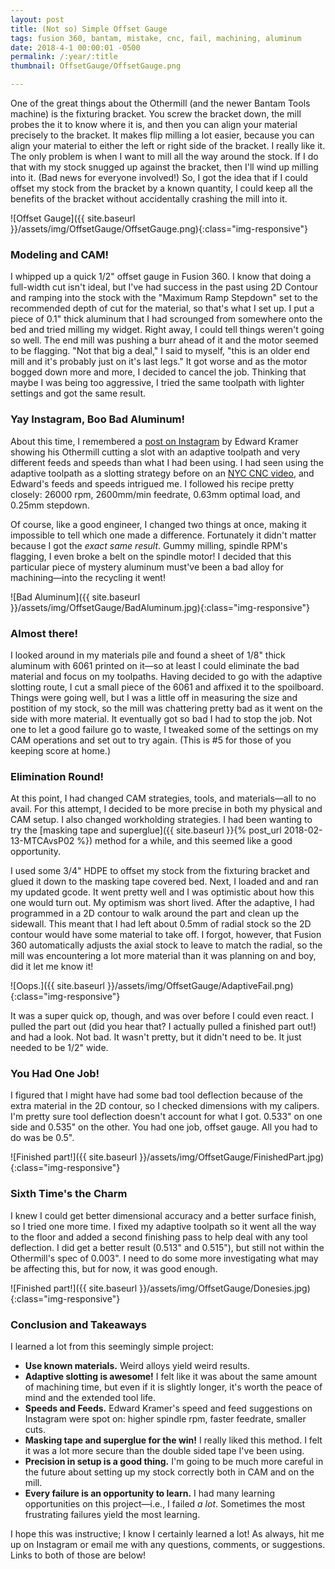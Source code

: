 ```yaml
---
layout: post
title: (Not so) Simple Offset Gauge
tags: fusion 360, bantam, mistake, cnc, fail, machining, aluminum
date: 2018-4-1 00:00:01 -0500
permalink: /:year/:title
thumbnail: OffsetGauge/OffsetGauge.png

---
```

One of the great things about the Othermill (and the newer Bantam Tools machine) is the fixturing bracket.  You screw the bracket down, the mill probes the it to know where it is, and then you can align your material precisely to the bracket.  It makes flip milling a lot easier, because you can align your material to either the left or right side of the bracket.  I really like it.  The only problem is when I want to mill all the way around the stock.  If I do that with my stock snugged up against the bracket, then I'll wind up milling into it. (Bad news for everyone involved!)  So, I got the idea that if I could offset my stock from the bracket by a known quantity, I could keep all the benefits of the bracket without accidentally crashing the mill into it.  

![Offset Gauge]({{ site.baseurl }}/assets/img/OffsetGauge/OffsetGauge.png){:class="img-responsive"}

### Modeling and CAM!
I whipped up a quick 1/2" offset gauge in Fusion 360.  I know that doing a full-width cut isn't ideal, but I've had success in the past using 2D Contour and ramping into the stock with the "Maximum Ramp Stepdown" set to the recommended depth of cut for the material, so that's what I set up.  I put a piece of 0.1" thick aluminum that I had scrounged from somewhere onto the bed and tried milling my widget.  Right away, I could tell things weren't going so well.  The end mill was pushing a burr ahead of it and the motor seemed to be flagging. "Not that big a deal," I said to myself, "this is an older end mill and it's probably just on it's last legs."  It got worse and as the motor bogged down more and more, I decided to cancel the job.  Thinking that maybe I was being too aggressive, I tried the same toolpath with lighter settings and got the same result.

### Yay Instagram, Boo Bad Aluminum!
About this time, I remembered a [post on Instagram](https://www.instagram.com/p/BhfwQn-FYoh/?taken-by=ekramer3) by Edward Kramer showing his Othermill cutting a slot with an adaptive toolpath and very different feeds and speeds than what I had been using. I had seen using the adaptive toolpath as a slotting strategy before on an [NYC CNC video](https://www.youtube.com/watch?v=4SusSMezMUw), and Edward's feeds and speeds intrigued me.  I followed his recipe pretty closely: 26000 rpm, 2600mm/min feedrate, 0.63mm optimal load, and 0.25mm stepdown.

Of course, like a good engineer, I changed two things at once, making it impossible to tell which one made a difference.  Fortunately it didn't matter because I got the _exact same result_.  Gummy milling, spindle RPM's flagging, I even broke a belt on the spindle motor!  I decided that this particular piece of mystery aluminum must've been a bad alloy for machining&mdash;into the recycling it went!

![Bad Aluminum]({{ site.baseurl }}/assets/img/OffsetGauge/BadAluminum.jpg){:class="img-responsive"}

### Almost there!
I looked around in my materials pile and found a sheet of 1/8" thick aluminum with 6061 printed on it&mdash;so at least I could eliminate the bad material and focus on my toolpaths. Having decided to go with the adaptive slotting route, I cut a small piece of the 6061 and affixed it to the spoilboard. Things were going well, but I was a little off in measuring the size and postition of my stock, so the mill was chattering pretty bad as it went on the side with more material.  It eventually got so bad I had to stop the job.  Not one to let a good failure go to waste, I tweaked some of the settings on my CAM operations and set out to try again.  (This is #5 for those of you keeping score at home.)

### Elimination Round!
At this point, I had changed CAM strategies, tools, and materials&mdash;all to no avail.  For this attempt, I decided to be more precise in both my physical and CAM setup.  I also changed workholding strategies.  I had been wanting to try the [masking tape and superglue]({{ site.baseurl }}{% post_url 2018-02-13-MTCAvsP02 %}) method for a while, and this seemed like a good opportunity.

I used some 3/4" HDPE to offset my stock from the fixturing bracket and glued it down to the masking tape covered bed.  Next, I loaded and and ran my updated gcode.  It went pretty well and I was optimistic about how this one would turn out.  My optimism was short lived. After the adaptive, I had programmed in a 2D contour to walk around the part and clean up the sidewall.  This meant that I had left about 0.5mm of radial stock so the 2D contour would have some material to take off.  I forgot, however, that Fusion 360 automatically adjusts the axial stock to leave to match the radial, so the mill was encountering a lot more material than it was planning on and boy, did it let me know it!

![Oops.]({{ site.baseurl }}/assets/img/OffsetGauge/AdaptiveFail.png){:class="img-responsive"}


It was a super quick op, though, and was over before I could even react.  I pulled the part out (did you hear that?  I actually pulled a finished part out!) and had a look.  Not bad.  It wasn't pretty, but it didn't need to be.  It just needed to be 1/2" wide.

### You Had One Job!
I figured that I might have had some bad tool deflection because of the extra material in the 2D contour, so I checked dimensions with my calipers.  I'm pretty sure tool deflection doesn't account for what I got.  0.533" on one side and 0.535" on the other.  You had one job, offset gauge.  All you had to do was be 0.5".

![Finished part!]({{ site.baseurl }}/assets/img/OffsetGauge/FinishedPart.jpg){:class="img-responsive"}

### Sixth Time's the Charm
I knew I could get better dimensional accuracy and a better surface finish, so I tried one more time.  I fixed my adaptive toolpath so it went all the way to the floor and added a second finishing pass to help deal with any tool deflection.  I did get a better result (0.513" and 0.515"), but still not within the Othermill's spec of 0.003".  I need to do some more investigating what may be affecting this, but for now, it was good enough.

![Finished part!]({{ site.baseurl }}/assets/img/OffsetGauge/Donesies.jpg){:class="img-responsive"}

### Conclusion and Takeaways
I learned a lot from this seemingly simple project:

- **Use known materials.**  Weird alloys yield weird results.
- **Adaptive slotting is awesome!**  I felt like it was about the same amount of machining time, but even if it is slightly longer, it's worth the peace of mind and the extended tool life.
- **Speeds and Feeds.**  Edward Kramer's speed and feed suggestions on Instagram were spot on: higher spindle rpm, faster feedrate, smaller cuts.
- **Masking tape and superglue for the win!**  I really liked this method.  I felt it was a lot more secure than the double sided tape I've been using.
- **Precision in setup is a good thing.**  I'm going to be much more careful in the future about setting up my stock correctly both in CAM and on the mill.
- **Every failure is an opportunity to learn.**  I had many learning opportunities on this project&mdash;i.e., I failed _a lot_.  Sometimes the most frustrating failures yield the most learning.

I hope this was instructive; I know I certainly learned a lot!  As always, hit me up on Instagram or email me with any questions, comments, or suggestions.  Links to both of those are below!
